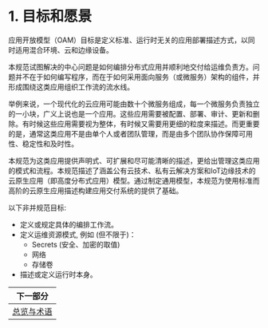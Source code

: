 # 1. 目标和愿景

应用开放模型（OAM）目标是定义标准、运行时无关的应用部署描述方式，以同时适用混合环境、云和边缘设备。

本规范试图解决的中心问题是如何编排分布式应用并顺利地交付给运维负责方。问题并不在于如何编写程序，而在于如何采用面向服务（或微服务）架构的组件，并形成围绕这类应用组织工作流的流水线。

举例来说，一个现代化的云应用可能由数十个微服务组成，每一个微服务负责独立的一小块，广义上说也是一个应用。这些应用需要被配置、部署、审计、更新和删除。有时候这些应用需要视为整体，有时候又需要用更细的粒度来描述。而更重要的是，通常这类应用不是由单个人或者团队管理，而是由多个团队协作保障可用性、稳定性和及时性。

本规范为这类应用提供声明式、可扩展和尽可能清晰的描述，更给出管理这类应用的模式和流程。本规范描述了涵盖公有云技术、私有云解决方案和IoT边缘技术的云原生应用（即高度分布式应用）模型。通过制定通用模型，本规范为使用标准而高阶的云原生应用描述构建应用交付系统的提供了基础。

以下非并规范目标:

- 定义或规定具体的编排工作流。
- 定义运维资源模式, 例如 (但不限于)：
  - Secrets (安全、加密的取值)
  - 网络
  - 存储卷
- 描述或定义运行时本身。

| 下一部分    |
| ------------- |
| [总览与术语](2.overview_and_terminology.md)|
